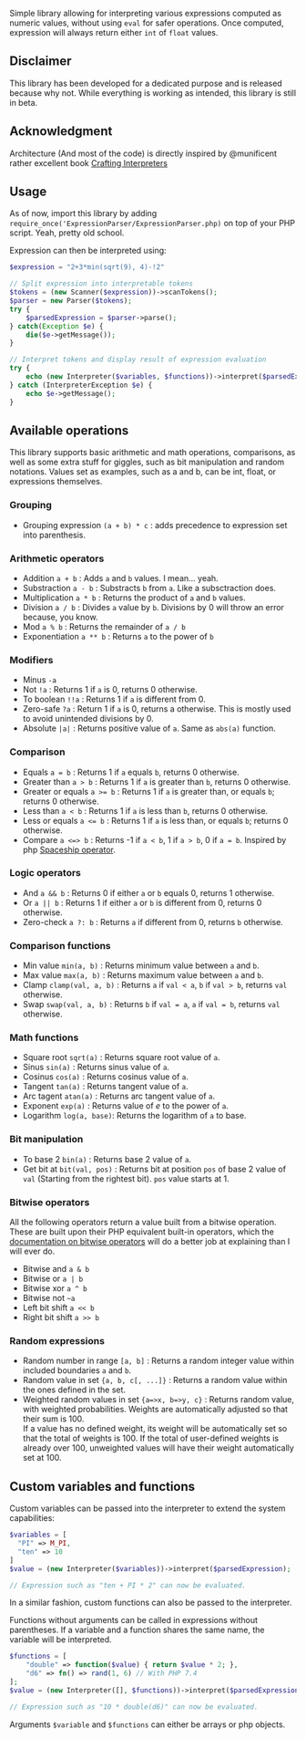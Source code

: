 Simple library allowing for interpreting various expressions computed as numeric values, without using `eval` for safer operations.
Once computed, expression will always return either `int` of `float` values.

## Disclaimer

This library has been developed for a dedicated purpose and is released because why not. While everything is working as intended, this library is still in beta.

## Acknowledgment

Architecture (And most of the code) is directly inspired by @munificent rather excellent book [Crafting Interpreters](http://craftinginterpreters.com)

## Usage

As of now, import this library by adding `require_once('ExpressionParser/ExpressionParser.php)` on top of your PHP script. Yeah, pretty old school.

Expression can then be interpreted using:

```php
$expression = "2+3*min(sqrt(9), 4)-!2"

// Split expression into interpretable tokens
$tokens = (new Scanner($expression))->scanTokens();
$parser = new Parser($tokens);
try {
    $parsedExpression = $parser->parse();
} catch(Exception $e) {
    die($e->getMessage());
}

// Interpret tokens and display result of expression evaluation
try {
    echo (new Interpreter($variables, $functions))->interpret($parsedExpression);
} catch (InterpreterException $e) {
    echo $e->getMessage();
}
```

## Available operations

This library supports basic arithmetic and math operations, comparisons, as well as some extra stuff for giggles, such as bit manipulation and random notations. Values set as examples, such as a and b, can be int, float, or expressions themselves.

### Grouping
- Grouping expression `(a + b) * c` : adds precedence to expression set into parenthesis.
### Arithmetic operators
- Addition `a + b` : Adds `a` and `b` values. I mean... yeah.
- Substraction `a - b` : Substracts `b` from `a`. Like a subsctraction does.
- Multiplication `a * b` : Returns the product of `a` and `b` values.
- Division `a / b` : Divides `a` value by `b`. Divisions by 0 will throw an error because, you know.
- Mod `a % b` : Returns the remainder of `a / b` 
- Exponentiation `a ** b` : Returns `a` to the power of `b`
### Modifiers
- Minus `-a`
- Not `!a` : Returns 1 if `a` is 0, returns 0 otherwise.
- To boolean `!!a` : Returns 1 if `a` is different from 0.
- Zero-safe `?a` : Return 1 if `a` is 0, returns a otherwise. This is mostly used to avoid unintended divisions by 0.
- Absolute `|a|` : Returns positive value of `a`. Same as `abs(a)` function.
### Comparison
- Equals `a = b` : Returns 1 if `a` equals `b`, returns 0 otherwise.
- Greater than `a > b` : Returns 1 if `a` is greater than `b`, returns 0 otherwise.
- Greater or equals `a >= b` : Returns 1 if `a` is greater than, or equals `b`; returns 0 otherwise.
- Less than `a < b` : Returns 1 if `a` is less than `b`, returns 0 otherwise.
- Less or equals `a <= b` : Returns 1 if `a` is less than, or equals `b`; returns 0 otherwise.
- Compare `a <=> b` : Returns -1 if `a < b`, 1 if `a > b`, 0 if `a = b`. Inspired by php [Spaceship operator](https://www.php.net/manual/en/migration70.new-features.php#migration70.new-features.spaceship-op).
### Logic operators
- And `a && b` : Returns 0 if either `a` or `b` equals 0, returns 1 otherwise.
- Or `a || b` : Returns 1 if either `a` or `b` is different from 0, returns 0 otherwise.
- Zero-check `a ?: b` : Returns `a` if different from 0, returns `b` otherwise.
### Comparison functions
- Min value `min(a, b)` : Returns minimum value between `a` and `b`.
- Max value `max(a, b)` : Returns maximum value between `a` and `b`.
- Clamp `clamp(val, a, b)` : Returns `a` if `val < a`, `b` if `val > b`, returns `val` otherwise.
- Swap `swap(val, a, b)` : Returns `b` if `val = a`, `a` if `val = b`, returns `val` otherwise.
### Math functions	
- Square root `sqrt(a)` : Returns square root value of `a`.
- Sinus `sin(a)` : Returns sinus value of `a`.
- Cosinus `cos(a)` : Returns cosinus value of `a`.
- Tangent `tan(a)` : Returns tangent value of `a`.
- Arc tagent `atan(a)` : Returns arc tangent value of `a`.
- Exponent `exp(a)` : Returns value of *e* to the power of `a`.
- Logarithm `log(a, base)`: Returns the logarithm of `a` to base.
### Bit manipulation
-  To base 2 `bin(a)` : Returns base 2 value of `a`.
-  Get bit at `bit(val, pos)` : Returns bit at position `pos` of base 2 value of `val` (Starting from the rightest bit). `pos` value starts at 1.
### Bitwise operators
All the following operators return a value built from a bitwise operation. These are built upon their PHP equivalent built-in operators, which the [documentation on bitwise operators](https://www.php.net/manual/en/language.operators.bitwise.php) will do a better job at explaining than I will ever do.
-  Bitwise and `a & b`
-  Bitwise or `a | b` 
-  Bitwise xor `a ^ b`
-  Bitwise not `~a`
-  Left bit shift `a << b`
-  Right bit shift `a >> b`
### Random expressions
- Random number in range `[a, b]` : Returns a random integer value within included boundaries `a` and `b`.
- Random value in set `{a, b, c[, ...]}` : Returns a random value within the ones defined in the set.
- Weighted random values in set `{a=>x, b=>y, c}` : Returns random value, with weighted probabilities. Weights are automatically adjusted so that their sum is 100.  
If a value has no defined weight, its weight will be automatically set so that the total of weights is 100. If the total of user-defined weights is already over 100, unweighted values will have their weight automatically set at 100.

## Custom variables and functions
Custom variables can be passed into the interpreter to extend the system capabilities:

```php
$variables = [
  "PI" => M_PI,
  "ten" => 10
]
$value = (new Interpreter($variables))->interpret($parsedExpression);

// Expression such as "ten + PI * 2" can now be evaluated.
```

In a similar fashion, custom functions can also be passed to the interpreter.

Functions without arguments can be called in expressions without parentheses. If a variable and a function shares the same name, the variable will be interpreted.

```php
$functions = [
    "double" => function($value) { return $value * 2; },
    "d6" => fn() => rand(1, 6) // With PHP 7.4
];
$value = (new Interpreter([], $functions))->interpret($parsedExpression);

// Expression such as "10 * double(d6)" can now be evaluated.
```

Arguments `$variable` and `$functions` can either be arrays or php objects.

